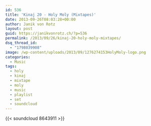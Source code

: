 ```yaml
---
id: 536
title: 'Kinaj 20 - Holy Moly (Mixtapes)'
date: 2013-09-26T08:03:28+00:00
author: Janik von Rotz
layout: post
guid: https://janikvonrotz.ch/?p=536
permalink: /2013/09/26/kinaj-20-holy-moly-mixtapes/
dsq_thread_id:
  - "1798039908"
image: /wp-content/uploads/2013/09/1276274153HolyMoly-logo.png
categories:
  - Music
tags:
  - holy
  - kinaj
  - mixtape
  - moly
  - music
  - playlist
  - set
  - soundcloud
---
```

{{< soundcloud 8643911 >}}